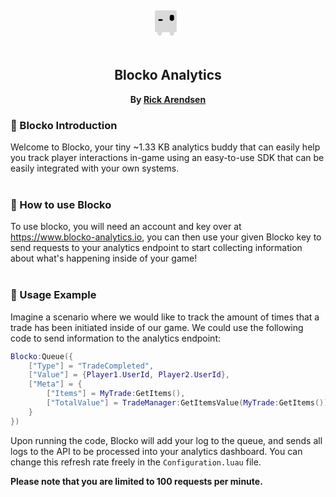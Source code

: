 
<p align=center>
    <svg width="85" height="85" viewBox="0 0 150 150" fill="none" xmlns="http://www.w3.org/2000/svg">
    <rect x="37" y="40.4667" width="61.6667" height="61.6667" rx="5" fill="#D9D9D9"/>
    <rect x="44.4" y="94.7333" width="12.3333" height="17.2667" rx="6.16667" fill="#D9D9D9"/>
    <rect x="78.9333" y="94.7333" width="12.3333" height="17.2667" rx="6.16667" fill="#D9D9D9"/>
    <rect x="46.8666" y="65.1333" width="12.3333" height="4.93333" rx="2.46667" fill="black"/>
    <rect x="78.9333" y="52.8" width="12.3333" height="17.2667" rx="6.16667" fill="black"/>
    <rect x="111.104" y="38" width="2.46667" height="14.8" transform="rotate(42.3516 111.104 38)" fill="white"/>
    <rect x="102.404" y="38.969" width="2.46667" height="8.16039" transform="rotate(27.2585 102.404 38.969)" fill="white"/>
    <rect x="112.77" y="47.4353" width="2.46667" height="10.2577" transform="rotate(63.3787 112.77 47.4353)" fill="white"/>
</svg>

<h2 align="center"><b>Blocko Analytics</b></h2>
<p align="center"><b>By <a href="https://github.com/u/rikkertthedeveloper">Rick Arendsen</a></b></p>

### 🤍 Blocko Introduction
Welcome to Blocko, your tiny ~1.33 KB analytics buddy that can easily help you track player interactions in-game using an easy-to-use SDK that can be easily integrated with
your own systems.
<br>
<br>

### 📝 How to use Blocko
To use blocko, you will need an account and key over at https://www.blocko-analytics.io, you can then use your given Blocko key to send requests to your analytics endpoint to start
collecting information about what's happening inside of your game!
<br>
<br>

### 📙 Usage Example
Imagine a scenario where we would like to track the amount of times that a trade has been initiated inside of our game. We could use the following code to send information to the analytics endpoint:

```lua
Blocko:Queue({
    ["Type"] = "TradeCompleted",
    ["Value"] = {Player1.UserId, Player2.UserId},
    ["Meta"] = {
        ["Items"] = MyTrade:GetItems(),
        ["TotalValue"] = TradeManager:GetItemsValue(MyTrade:GetItems())
    }
})
```

Upon running the code, Blocko will add your log to the queue, and sends all logs to the API to be processed into your analytics dashboard. You can change this refresh rate freely in the `Configuration.luau` file.

**Please note that you are limited to 100 requests per minute.**
